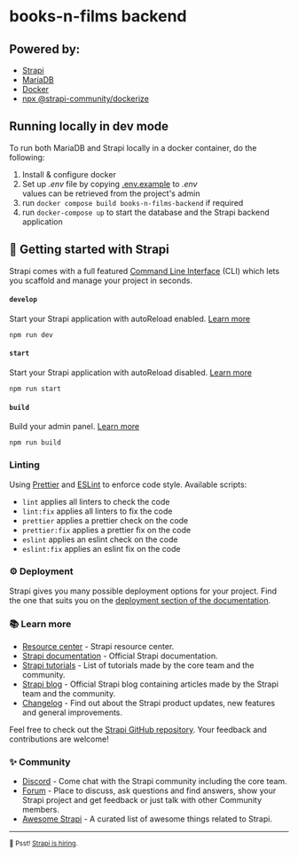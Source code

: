# books-n-films backend

## Powered by:

* [Strapi](https://strapi.io/)
* [MariaDB](https://mariadb.org/)
* [Docker](https://www.docker.com/)
* [npx @strapi-community/dockerize](https://github.com/strapi-community/strapi-tool-dockerize)

## Running locally in dev mode

To run both MariaDB and Strapi locally in a docker container, do the following:

1. Install & configure docker
2. Set up _.env_ file by copying [.env.example](.env.example) to _.env_  
   values can be retrieved from the project's admin
3. run `docker compose build books-n-films-backend` if required
4. run `docker-compose up` to start the database and the Strapi backend application

## 🚀 Getting started with Strapi

Strapi comes with a full featured [Command Line Interface](https://docs.strapi.io/developer-docs/latest/developer-resources/cli/CLI.html) (CLI) which lets you scaffold and manage your project in seconds.

#### `develop`

Start your Strapi application with autoReload enabled. [Learn more](https://docs.strapi.io/developer-docs/latest/developer-resources/cli/CLI.html#strapi-develop)

```
npm run dev
```

#### `start`

Start your Strapi application with autoReload disabled. [Learn more](https://docs.strapi.io/developer-docs/latest/developer-resources/cli/CLI.html#strapi-start)

```
npm run start
```

#### `build`

Build your admin panel. [Learn more](https://docs.strapi.io/developer-docs/latest/developer-resources/cli/CLI.html#strapi-build)

```
npm run build
```

### Linting

Using [Prettier](https://www.npmjs.com/package/prettier) and [ESLint](https://www.npmjs.com/package/eslint) to enforce
code style. Available scripts:

* `lint` applies all linters to check the code
* `lint:fix` applies all linters to fix the code
* `prettier` applies a prettier check on the code
* `prettier:fix` applies a prettier fix on the code
* `eslint` applies an eslint check on the code
* `eslint:fix` applies an eslint fix on the code

### ⚙️ Deployment

Strapi gives you many possible deployment options for your project. Find the one that suits you on the [deployment section of the documentation](https://docs.strapi.io/developer-docs/latest/setup-deployment-guides/deployment.html).

### 📚 Learn more

* [Resource center](https://strapi.io/resource-center) - Strapi resource center.
* [Strapi documentation](https://docs.strapi.io) - Official Strapi documentation.
* [Strapi tutorials](https://strapi.io/tutorials) - List of tutorials made by the core team and the community.
* [Strapi blog](https://docs.strapi.io) - Official Strapi blog containing articles made by the Strapi team and the community.
* [Changelog](https://strapi.io/changelog) - Find out about the Strapi product updates, new features and general improvements.

Feel free to check out the [Strapi GitHub repository](https://github.com/strapi/strapi). Your feedback and contributions are welcome!

### ✨ Community

* [Discord](https://discord.strapi.io) - Come chat with the Strapi community including the core team.
* [Forum](https://forum.strapi.io/) - Place to discuss, ask questions and find answers, show your Strapi project and get feedback or just talk with other Community members.
* [Awesome Strapi](https://github.com/strapi/awesome-strapi) - A curated list of awesome things related to Strapi.

---

<sub>🤫 Psst! [Strapi is hiring](https://strapi.io/careers).</sub>
